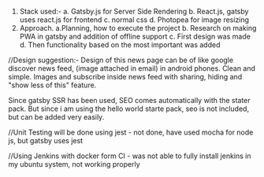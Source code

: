 1. Stack used:-
  a. Gatsby.js for Server Side Rendering
  b. React.js, gatsby uses react.js for frontend
  c. normal css
  d. Photopea for image resizing
2. Approach.
   a.Planning, how to execute the project
   b. Research on making PWA in gatsby and addition of offline support
   c. First design was made  
   d. Then functionality based on the most important was added

//Design suggestion:-
Design of this news page can be of like google discover news feed,
 (image attached in email) in android phones. Clean and simple.
 Images and subscribe inside news feed with sharing, hiding and "show less of this" feature.

Since gatsby SSR has been used, SEO comes automatically with the stater pack. But since 
i am using the hello world starte pack, seo is not included, but can be added very easily.

//Unit Testing will be done using jest - not done, have used mocha for node js, but gatsby uses jest

//Using Jenkins with docker form CI - was not able to fully install jenkins in my ubuntu system, not working properly
